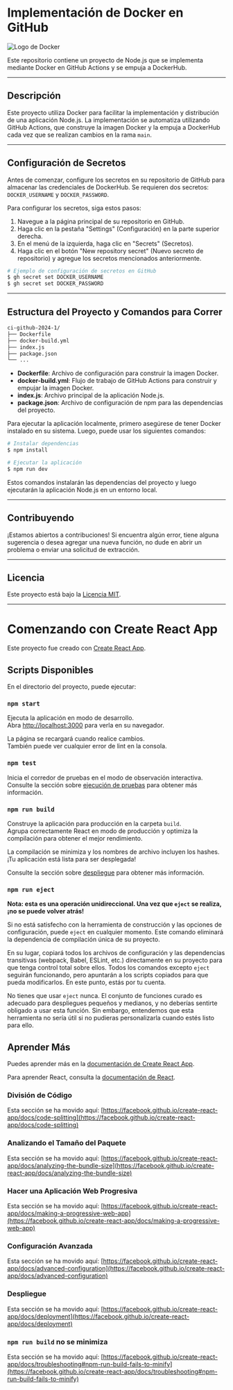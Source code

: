 # Implementación de Docker en GitHub

![Logo de Docker](https://www.docker.com/sites/default/files/d8/2019-07/horizontal-logo-monochromatic-white.png)

Este repositorio contiene un proyecto de Node.js que se implementa mediante Docker en GitHub Actions y se empuja a DockerHub.

---

## Descripción

Este proyecto utiliza Docker para facilitar la implementación y distribución de una aplicación Node.js. La implementación se automatiza utilizando GitHub Actions, que construye la imagen Docker y la empuja a DockerHub cada vez que se realizan cambios en la rama `main`.

---

## Configuración de Secretos

Antes de comenzar, configure los secretos en su repositorio de GitHub para almacenar las credenciales de DockerHub. Se requieren dos secretos: `DOCKER_USERNAME` y `DOCKER_PASSWORD`.

Para configurar los secretos, siga estos pasos:

1. Navegue a la página principal de su repositorio en GitHub.
2. Haga clic en la pestaña "Settings" (Configuración) en la parte superior derecha.
3. En el menú de la izquierda, haga clic en "Secrets" (Secretos).
4. Haga clic en el botón "New repository secret" (Nuevo secreto de repositorio) y agregue los secretos mencionados anteriormente.

```bash
# Ejemplo de configuración de secretos en GitHub
$ gh secret set DOCKER_USERNAME
$ gh secret set DOCKER_PASSWORD
```

---

## Estructura del Proyecto y Comandos para Correr

```bash
ci-github-2024-1/
├── Dockerfile
├── docker-build.yml
├── index.js
├── package.json
└── ...
```

- **Dockerfile**: Archivo de configuración para construir la imagen Docker.
- **docker-build.yml**: Flujo de trabajo de GitHub Actions para construir y empujar la imagen Docker.
- **index.js**: Archivo principal de la aplicación Node.js.
- **package.json**: Archivo de configuración de npm para las dependencias del proyecto.

Para ejecutar la aplicación localmente, primero asegúrese de tener Docker instalado en su sistema. Luego, puede usar los siguientes comandos:

```bash
# Instalar dependencias
$ npm install

# Ejecutar la aplicación
$ npm run dev
```

Estos comandos instalarán las dependencias del proyecto y luego ejecutarán la aplicación Node.js en un entorno local.

---

## Contribuyendo

¡Estamos abiertos a contribuciones! Si encuentra algún error, tiene alguna sugerencia o desea agregar una nueva función, no dude en abrir un problema o enviar una solicitud de extracción.

---

## Licencia

Este proyecto está bajo la [Licencia MIT](LICENSE).

---

# Comenzando con Create React App

Este proyecto fue creado con [Create React App](https://github.com/facebook/create-react-app).

## Scripts Disponibles

En el directorio del proyecto, puede ejecutar:

### `npm start`

Ejecuta la aplicación en modo de desarrollo.\
Abra [http://localhost:3000](http://localhost:3000) para verla en su navegador.

La página se recargará cuando realice cambios.\
También puede ver cualquier error de lint en la consola.

### `npm test`

Inicia el corredor de pruebas en el modo de observación interactiva.\
Consulte la sección sobre [ejecución de pruebas](https://facebook.github.io/create-react-app/docs/running-tests) para obtener más información.

### `npm run build`

Construye la aplicación para producción en la carpeta `build`.\
Agrupa correctamente React en modo de producción y optimiza la compilación para obtener el mejor rendimiento.

La compilación se minimiza y los nombres de archivo incluyen los hashes.\
¡Tu aplicación está lista para ser desplegada!

Consulte la sección sobre [despliegue](https://facebook.github.io/create-react-app/docs/deployment) para obtener más información.

### `npm run eject`

**Nota: esta es una operación unidireccional. Una vez que `eject` se realiza, ¡no se puede volver atrás!**

Si no está satisfecho con la herramienta de construcción y las opciones de configuración, puede `eject` en cualquier momento. Este comando eliminará la dependencia de compilación única de su proyecto.

En su lugar, copiará todos los archivos de configuración y las dependencias transitivas (webpack, Babel, ESLint, etc.) directamente en su proyecto para que tenga control total sobre ellos. Todos los comandos excepto `eject` seguirán funcionando, pero apuntarán a los scripts copiados para que pueda modificarlos. En este punto, estás por tu cuenta.

No tienes que usar `eject` nunca. El conjunto de funciones curado es adecuado para despliegues pequeños y medianos, y no deberías sentirte obligado a usar esta función. Sin embargo, entendemos que esta herramienta no sería útil si no pudieras personalizarla cuando estés listo para ello.

## Aprender Más

Puedes aprender más en la [documentación de Create React App](https://facebook.github.io/create-react-app/docs/getting-started).

Para aprender React, consulta la [documentación de React](https://reactjs.org/).

### División de Código

Esta sección se ha movido aquí: [https://facebook.github.io/create-react-app/docs/code-splitting](https://facebook.github.io/create-react-app/docs/code-splitting)

### Analizando el Tamaño del Paquete

Esta sección se ha movido aquí: [https://facebook.github.io/create-react-app/docs/analyzing-the-bundle-size](https://facebook.github.io/create-react-app/docs/analyzing-the-bundle-size)

### Hacer una Aplicación Web Progresiva

Esta sección se ha movido aquí: [https://facebook.github.io/create-react-app/docs/making-a-progressive-web-app](https://facebook.github.io/create-react-app/docs/making-a-progressive-web-app)

### Configuración Avanzada

Esta sección se ha movido aquí: [https://facebook.github.io/create-react-app/docs/advanced-configuration](https://facebook.github.io/create-react-app/docs/advanced-configuration)

### Despliegue

Esta sección se ha movido aquí: [https://facebook.github.io/create-react-app/docs/deployment](https://facebook.github.io/create-react-app/docs/deployment)

### `npm run build` no se minimiza

Esta sección se ha movido aquí: [https://facebook.github.io/create-react-app/docs/troubleshooting#npm-run-build-fails-to-minify](https://facebook.github.io/create-react-app/docs/troubleshooting#npm-run-build-fails-to-minify)
